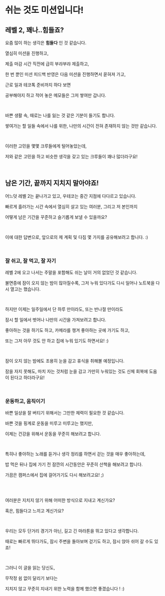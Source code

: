 # 쉬는 것도 미션입니다!

## 레벨 2, 꽤나..힘들죠?

요즘 많이 하는 생각은 **힘들다** 인 것 같습니다.

열심히 미션을 진행하고,

제출 마감 시간 직전에 급히 부랴부랴 제출하고,

한 번 뿐인 미션 피드백 반영은 다음 미션을 진행하면서 묻혀져 가고,

근로 일과 테코톡 준비까지 하다 보면

공부해야지 하고 적어 놓은 메모들은 그저 쌓여만 갑니다.

<br/>

바쁜 생활 속, 때로는 나를 잃는 것 같은 기분이 들기도 합니다.

쌓여가는 할 일들 속에서 나를 위한, 나만의 시간이 전혀 존재하지 않는 것만 같습니다.

<br/>

이러한 고민을 몇몇 크루들에게 털어놓았는데,

저와 같은 고민을 하고 비슷한 생각을 갖고 있는 크루들이 꽤나 많더라구요!

<br/>

## 남은 기간, 끝까지 지치지 말아야죠!

어느덧 레벨 2는 끝나가고 있고, 우테코는 중간 지점에 다다르고 있습니다.

빠르게 흘러가는 시간 속에서 열심히 살고 있는 여러분, 그리고 저 본인까지

어떻게 남은 기간을 꾸준하고 슬기롭게 보낼 수 있을까요?

<br/>

이에 대한 답변으로, 앞으로의 제 계획 및 다짐 몇 가지를 공유해보려고 합니다. :)

<br/>

### 잘 쉬고, 잘 먹고, 잘 자기

레벨 2에 오고 나서는 주말을 포함해도 쉬는 날이 거의 없었던 것 같습니다.

불면증에 잠이 오지 않는 밤이 많아질수록, 그저 누워 있다가도 다시 일어나 노트북을 다시 열고는 했습니다.

<br/>

하지만 이제는 일주일에서 단 하루 만이라도, 또는 반나절 만이라도

잠시 할 일에서 벗어나 나만의 시간을 가져보려고 합니다.

좋아하는 것을 하기도 하고, 카메라를 챙겨 좋아하는 곳에 가기도 하고,

또는 그저 아무 것도 안 하고 집에 누워 있기도 하면서요! :) 

<br/>

잠이 오지 않는 밤에도 조용히 눈을 감고 휴식을 취해볼 예정입니다.

잠을 자지 못해도, 마치 자는 것처럼 눈을 감고 가만히 누워있는 것도 신체 회복에 도움이 된다고 하더라구요!

<br/>

### 운동하고, 움직이기

바쁜 일상을 잘 버티기 위해서는 그만한 체력이 필요한 것 같습니다.

바쁜 것을 핑계로 운동을 미루고 미루고는 했지만,

이제는 건강을 위해서 운동을 꾸준히 해보려고 합니다.

<br/>

특히나 좋아하는 노래를 듣거나 생각 정리를 하면서 걷는 것을 매우 좋아하는데,

밥 먹은 뒤나 집에 가기 전 잠깐의 시간동안은 꾸준히 산책을 해보려고 합니다.

가끔은 캠퍼스에서 집에 걸어가기도 다시 해보려고요! ;)

<br/> <br/>

여러분은 지치지 않기 위해 어떠한 방식으로 지내고 계신가요?

혹은, 힘들다고 느끼고 계신가요?

<br/>

우리는 모두 단거리 경기가 아닌, 길고 긴 마라톤을 뛰고 있다고 생각합니다.

때로는 빠르게 뛰다가도, 잠시 주변을 돌아보며 걷기도 하고, 잠시 앉아 쉬어 갈 수도 있죠!

<br/>

그러니 이 글을 읽는 당신도, 

무작정 쉼 없이 달리기 보다는

지치지 않고 꾸준히 지내기 위한 노력을 함께 했으면 좋겠습니다 ! :)